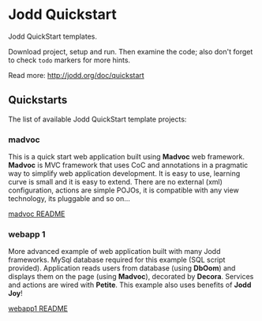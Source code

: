 Jodd Quickstart
===============

Jodd QuickStart templates.

Download project, setup and run. Then examine the code;
also don't forget to check `todo` markers for more hints.

Read more: http://jodd.org/doc/quickstart


## Quickstarts

The list of available Jodd QuickStart template projects:


### madvoc

This is a quick start web application built using
**Madvoc** web framework. **Madvoc** is MVC framework that
uses CoC and annotations in a pragmatic way to simplify
web application development. It is easy to use,
learning curve is small and it is easy to extend.
There are no external (xml) configuration, actions
are simple POJOs, it is compatible with any view
technology, its pluggable and so on...

[madvoc README](madvoc/README.md)


### webapp 1

More advanced example of web application built with many Jodd frameworks.
MySql database required for this example (SQL script provided).
Application reads users from database (using **DbOom**) and displays
them on the page (using **Madvoc**), decorated by **Decora**.
Services and actions are wired with **Petite**. This example also
uses benefits of **Jodd Joy**!

[webapp1 README](webapp1/README.md)
